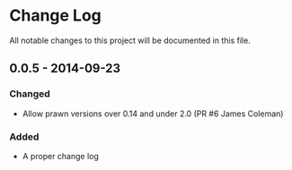 # Change Log
All notable changes to this project will be documented in this file.

## 0.0.5 - 2014-09-23

### Changed
- Allow prawn versions over 0.14 and under 2.0 (PR #6 James Coleman)

### Added
- A proper change log
